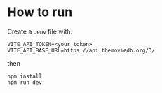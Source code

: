 # How to run

Create a `.env` file with:

```
VITE_API_TOKEN=<your token>
VITE_API_BASE_URL=https://api.themoviedb.org/3/
``` 

then

```
npm install
npm run dev
```